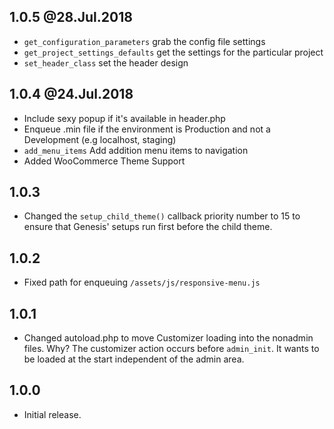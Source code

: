 ## 1.0.5 @28.Jul.2018 
- `get_configuration_parameters` grab the config file settings
- `get_project_settings_defaults` get the settings for the particular project
- `set_header_class` set the header design

## 1.0.4 @24.Jul.2018 
- Include sexy popup if it's available in header.php
- Enqueue .min file if the environment is Production and not a Development (e.g localhost, staging)
- `add_menu_items` Add addition menu items to navigation
- Added WooCommerce Theme Support

## 1.0.3

- Changed the `setup_child_theme()` callback priority number to 15 to ensure that Genesis' setups run first before the child theme.

## 1.0.2

- Fixed path for enqueuing `/assets/js/responsive-menu.js`

## 1.0.1

- Changed autoload.php to move Customizer loading into the nonadmin files.  Why?  The customizer action occurs before `admin_init`.  It wants to be loaded at the start independent of the admin area.

## 1.0.0

- Initial release.